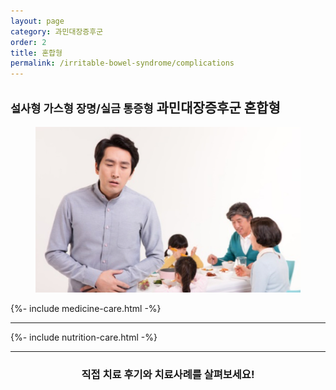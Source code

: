 ```yaml
---
layout: page
category: 과민대장증후군
order: 2
title: 혼합형
permalink: /irritable-bowel-syndrome/complications
---
```


<h2 class="content-heading">
  <small>설사형 가스형 장명/실금 통증형</small>
  <strong>과민대장증후군</strong> 혼합형
</h2>

<figure>
  <img src="/assets/20190617041610.jpg" alt="">
</figure>

{%- include medicine-care.html -%}

<hr>

{%- include nutrition-care.html -%}

<hr>

<h3 style="text-align:center">직접 <strong>치료 후기와 치료사례</strong>를 살펴보세요!</h3>
<figure>
  <img src="https://via.placeholder.com/1920x1080?text=Video Embed" alt="">
</figure>
